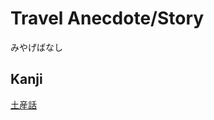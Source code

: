 # Travel Anecdote/Story
みやげばなし

## Kanji
[土](../Kanji/kanji-dict/土.md)[産](../Kanji/kanji-dict/産.md)[話](../Kanji/kanji-dict/話.md)